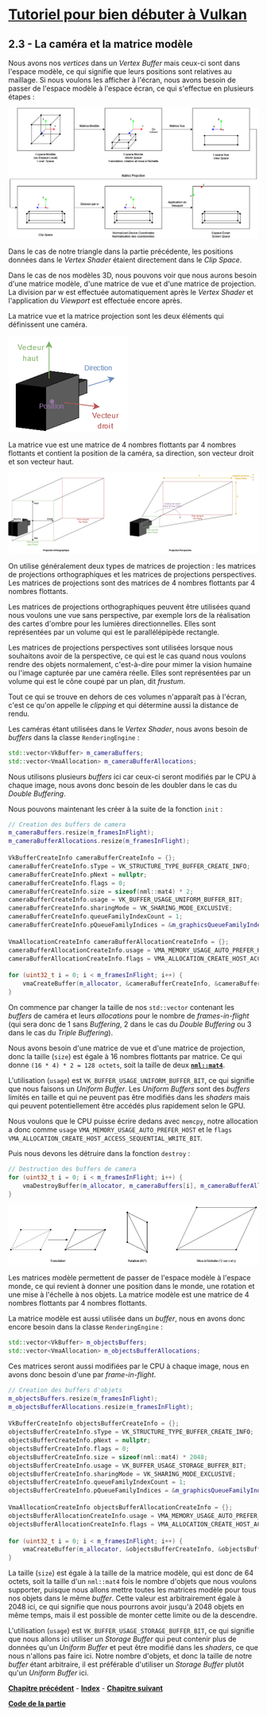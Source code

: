 # [Tutoriel pour bien débuter à Vulkan](../index.md)
## 2.3 - La caméra et la matrice modèle

Nous avons nos *vertices* dans un *Vertex Buffer* mais ceux-ci sont dans l'espace modèle, ce qui signifie que leurs positions sont relatives au maillage. Si nous voulons les afficher à l'écran, nous avons besoin de passer de l'espace modèle à l'espace écran, ce qui s'effectue en plusieurs étapes :

![Systèmes de Coordonnées](images/systemes_de_coordonnees.png)

Dans le cas de notre triangle dans la partie précédente, les positions données dans le *Vertex Shader* étaient directement dans le *Clip Space*.

Dans le cas de nos modèles 3D, nous pouvons voir que nous aurons besoin d'une matrice modèle, d'une matrice de vue et d'une matrice de projection. La division par w est effectuée automatiquement après le *Vertex Shader* et l'application du *Viewport* est effectuée encore après.

La matrice vue et la matrice projection sont les deux éléments qui définissent une caméra.

![Caméra Vue](images/camera_vue.png)

La matrice vue est une matrice de 4 nombres flottants par 4 nombres flottants et contient la position de la caméra, sa direction, son vecteur droit et son vecteur haut.

![Caméra Projection](images/camera_projection.png)

On utilise généralement deux types de matrices de projection : les matrices de projections orthographiques et les matrices de projections perspectives. Les matrices de projections sont des matrices de 4 nombres flottants par 4 nombres flottants.

Les matrices de projections orthographiques peuvent être utilisées quand nous voulons une vue sans perspective, par exemple lors de la réalisation des cartes d'ombre pour les lumières directionnelles. Elles sont représentées par un volume qui est le parallélépipède rectangle.

Les matrices de projections perspectives sont utilisées lorsque nous souhaitons avoir de la perspective, ce qui est le cas quand nous voulons rendre des objets normalement, c'est-à-dire pour mimer la vision humaine ou l'image capturée par une caméra réelle. Elles sont représentées par un volume qui est le cône coupé par un plan, dit *frustum*.

Tout ce qui se trouve en dehors de ces volumes n'apparaît pas à l'écran, c'est ce qu'on appelle le *clipping* et qui détermine aussi la distance de rendu.

Les caméras étant utilisées dans le *Vertex Shader*, nous avons besoin de *buffers* dans la classe ``RenderingEngine`` :

```CPP
std::vector<VkBuffer> m_cameraBuffers;
std::vector<VmaAllocation> m_cameraBufferAllocations;
```

Nous utilisons plusieurs *buffers* ici car ceux-ci seront modifiés par le CPU à chaque image, nous avons donc besoin de les doubler dans le cas du *Double Buffering*.

Nous pouvons maintenant les créer à la suite de la fonction ``init`` :

```CPP
// Creation des buffers de camera
m_cameraBuffers.resize(m_framesInFlight);
m_cameraBufferAllocations.resize(m_framesInFlight);

VkBufferCreateInfo cameraBufferCreateInfo = {};
cameraBufferCreateInfo.sType = VK_STRUCTURE_TYPE_BUFFER_CREATE_INFO;
cameraBufferCreateInfo.pNext = nullptr;
cameraBufferCreateInfo.flags = 0;
cameraBufferCreateInfo.size = sizeof(nml::mat4) * 2;
cameraBufferCreateInfo.usage = VK_BUFFER_USAGE_UNIFORM_BUFFER_BIT;
cameraBufferCreateInfo.sharingMode = VK_SHARING_MODE_EXCLUSIVE;
cameraBufferCreateInfo.queueFamilyIndexCount = 1;
cameraBufferCreateInfo.pQueueFamilyIndices = &m_graphicsQueueFamilyIndex;

VmaAllocationCreateInfo cameraBufferAllocationCreateInfo = {};
cameraBufferAllocationCreateInfo.usage = VMA_MEMORY_USAGE_AUTO_PREFER_HOST;
cameraBufferAllocationCreateInfo.flags = VMA_ALLOCATION_CREATE_HOST_ACCESS_SEQUENTIAL_WRITE_BIT;

for (uint32_t i = 0; i < m_framesInFlight; i++) {
	vmaCreateBuffer(m_allocator, &cameraBufferCreateInfo, &cameraBufferAllocationCreateInfo, &m_cameraBuffers[i], &m_cameraBufferAllocations[i], nullptr);
}
```

On commence par changer la taille de nos ``std::vector`` contenant les *buffers* de caméra et leurs *allocations* pour le nombre de *frames-in-flight* (qui sera donc de 1 sans *Buffering*, 2 dans le cas du *Double Buffering* ou 3 dans le cas du *Triple Buffering*).

Nous avons besoin d'une matrice de vue et d'une matrice de projection, donc la taille (``size``) est égale à 16 nombres flottants par matrice. Ce qui donne ``(16 * 4) * 2 = 128 octets``, soit la taille de deux [**``nml::mat4``**](https://team-nutshell.github.io/nml/nml/matrix/mat4.html).

L'utilisation (``usage``) est ``VK_BUFFER_USAGE_UNIFORM_BUFFER_BIT``, ce qui signifie que nous faisons un *Uniform Buffer*. Les *Uniform Buffers* sont des *buffers* limités en taille et qui ne peuvent pas être modifiés dans les *shaders* mais qui peuvent potentiellement être accédés plus rapidement selon le GPU.

Nous voulons que le CPU puisse écrire dedans avec ``memcpy``, notre allocation a donc comme ``usage`` ``VMA_MEMORY_USAGE_AUTO_PREFER_HOST`` et le ``flags`` ``VMA_ALLOCATION_CREATE_HOST_ACCESS_SEQUENTIAL_WRITE_BIT``.

Puis nous devons les détruire dans la fonction ``destroy`` :

```CPP
// Destruction des buffers de camera
for (uint32_t i = 0; i < m_framesInFlight; i++) {
	vmaDestroyBuffer(m_allocator, m_cameraBuffers[i], m_cameraBufferAllocations[i]);
}
```

![TRS](images/trs.png)

Les matrices modèle permettent de passer de l'espace modèle à l'espace monde, ce qui revient à donner une position dans le monde, une rotation et une mise à l'échelle à nos objets. La matrice modèle est une matrice de 4 nombres flottants par 4 nombres flottants.

La matrice modèle est aussi utilisée dans un *buffer*, nous en avons donc encore besoin dans la classe ``RenderingEngine`` :

```CPP
std::vector<VkBuffer> m_objectsBuffers;
std::vector<VmaAllocation> m_objectsBufferAllocations;
```

Ces matrices seront aussi modifiées par le CPU à chaque image, nous en avons donc besoin d'une par *frame-in-flight*.

```CPP
// Creation des buffers d'objets
m_objectsBuffers.resize(m_framesInFlight);
m_objectsBufferAllocations.resize(m_framesInFlight);

VkBufferCreateInfo objectsBufferCreateInfo = {};
objectsBufferCreateInfo.sType = VK_STRUCTURE_TYPE_BUFFER_CREATE_INFO;
objectsBufferCreateInfo.pNext = nullptr;
objectsBufferCreateInfo.flags = 0;
objectsBufferCreateInfo.size = sizeof(nml::mat4) * 2048;
objectsBufferCreateInfo.usage = VK_BUFFER_USAGE_STORAGE_BUFFER_BIT;
objectsBufferCreateInfo.sharingMode = VK_SHARING_MODE_EXCLUSIVE;
objectsBufferCreateInfo.queueFamilyIndexCount = 1;
objectsBufferCreateInfo.pQueueFamilyIndices = &m_graphicsQueueFamilyIndex;

VmaAllocationCreateInfo objectsBufferAllocationCreateInfo = {};
objectsBufferAllocationCreateInfo.usage = VMA_MEMORY_USAGE_AUTO_PREFER_HOST;
objectsBufferAllocationCreateInfo.flags = VMA_ALLOCATION_CREATE_HOST_ACCESS_SEQUENTIAL_WRITE_BIT;

for (uint32_t i = 0; i < m_framesInFlight; i++) {
	vmaCreateBuffer(m_allocator, &objectsBufferCreateInfo, &objectsBufferAllocationCreateInfo, &m_objectsBuffers[i], &m_objectsBufferAllocations[i], nullptr);
}
```

La taille (``size``) est égale à la taille de la matrice modèle, qui est donc de 64 octets, soit la taille d'un ``nml::mat4`` fois le nombre d'objets que nous voulons supporter, puisque nous allons mettre toutes les matrices modèle pour tous nos objets dans le même *buffer*. Cette valeur est arbitrairement égale à 2048 ici, ce qui signifie que nous pourrons avoir jusqu'à 2048 objets en même temps, mais il est possible de monter cette limite ou de la descendre.

L'utilisation (``usage``) est ``VK_BUFFER_USAGE_STORAGE_BUFFER_BIT``, ce qui signifie que nous allons ici utiliser un *Storage Buffer* qui peut contenir plus de données qu'un *Uniform Buffer* et peut être modifié dans les *shaders*, ce que nous n'allons pas faire ici. Notre nombre d'objets, et donc la taille de notre *buffer* étant arbitraire, il est préférable d'utiliser un *Storage Buffer* plutôt qu'un *Uniform Buffer* ici.

[**Chapitre précédent**](2.md) - [**Index**](../index.md) - [**Chapitre suivant**](4.md)

[**Code de la partie**](https://github.com/ZaOniRinku/TutorielVulkanFR/tree/partie2)